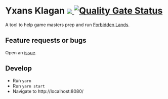 # Yxans Klagan <a href="https://gitlocalize.com/repo/6626/whole_project?utm_source=badge"> <img src="https://gitlocalize.com/repo/6626/whole_project/badge.svg" /> </a> [![Quality Gate Status](https://sonarcloud.io/api/project_badges/measure?project=syradar_yxans-klagan&metric=alert_status)](https://sonarcloud.io/dashboard?id=syradar_yxans-klagan)

A tool to help game masters prep and run [Forbidden Lands](https://freeleaguepublishing.com/en/games/forbidden-lands/).

## Feature requests or bugs

Open an [issue](https://github.com/syradar/yxans-klagan/issues).

## Develop

- Run `yarn`
- Run `yarn start`
- Navigate to http://localhost:8080/
